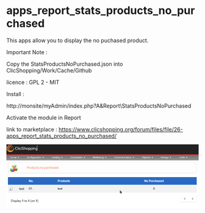 # apps_report_stats_products_no_purchased

This apps allow you to display the no puchased product.

Important Note :

Copy the StatsProductsNoPurchased.json into ClicShopping/Work/Cache/Github

licence  : GPL 2 - MIT

Install :

http://monsite/myAdmin/index.php?A&Report\StatsProductsNoPurchased

Activate the module in Report

link to marketplace : https://www.clicshopping.org/forum/files/file/26-apps_report_stats_products_no_purchased/

![nopurchased](https://github.com/ClicShoppingOfficialModulesV3/apps_report_stats_products_no_purchased/blob/master/ModuleInfosJson/no_purchased.png)


